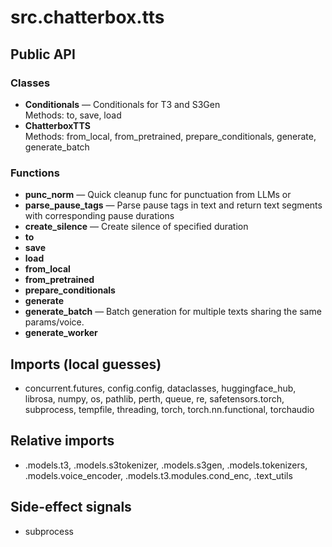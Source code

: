 # src.chatterbox.tts

## Public API

### Classes
- **Conditionals** — Conditionals for T3 and S3Gen  
  Methods: to, save, load
- **ChatterboxTTS**  
  Methods: from_local, from_pretrained, prepare_conditionals, generate, generate_batch

### Functions
- **punc_norm** — Quick cleanup func for punctuation from LLMs or
- **parse_pause_tags** — Parse pause tags in text and return text segments with corresponding pause durations
- **create_silence** — Create silence of specified duration
- **to**
- **save**
- **load**
- **from_local**
- **from_pretrained**
- **prepare_conditionals**
- **generate**
- **generate_batch** — Batch generation for multiple texts sharing the same params/voice.
- **generate_worker**

## Imports (local guesses)
- concurrent.futures, config.config, dataclasses, huggingface_hub, librosa, numpy, os, pathlib, perth, queue, re, safetensors.torch, subprocess, tempfile, threading, torch, torch.nn.functional, torchaudio

## Relative imports
- .models.t3, .models.s3tokenizer, .models.s3gen, .models.tokenizers, .models.voice_encoder, .models.t3.modules.cond_enc, .text_utils

## Side-effect signals
- subprocess